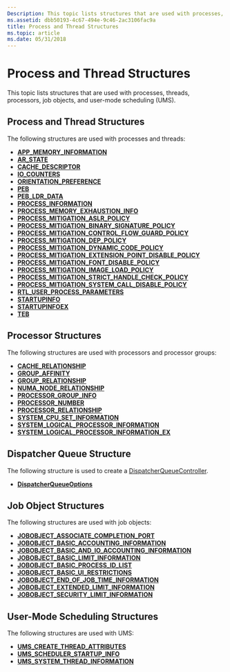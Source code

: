 ```yaml
---
Description: This topic lists structures that are used with processes, threads, processors, job objects, and user-mode scheduling (UMS).
ms.assetid: dbb50193-4c67-494e-9c46-2ac3106fac9a
title: Process and Thread Structures
ms.topic: article
ms.date: 05/31/2018
---
```


# Process and Thread Structures

This topic lists structures that are used with processes, threads, processors, job objects, and user-mode scheduling (UMS).

## Process and Thread Structures

The following structures are used with processes and threads:

-   [**APP\_MEMORY\_INFORMATION**](/windows/win32/api/processthreadsapi/ns-processthreadsapi-app_memory_information)
-   [**AR\_STATE**](/windows/win32/api/winuser/ne-winuser-ar_state)
-   [**CACHE\_DESCRIPTOR**](/windows/desktop/api/WinNT/ns-winnt-cache_descriptor)
-   [**IO\_COUNTERS**](/windows/desktop/api/WinNT/ns-winnt-io_counters)
-   [**ORIENTATION\_PREFERENCE**](/windows/desktop/api/WinUser/ne-winuser-orientation_preference)
-   [**PEB**](/windows/desktop/api/Winternl/ns-winternl-peb)
-   [**PEB\_LDR\_DATA**](/windows/desktop/api/Winternl/ns-winternl-peb_ldr_data)
-   [**PROCESS\_INFORMATION**](/windows/win32/api/processthreadsapi/ns-processthreadsapi-process_information)
-   [**PROCESS\_MEMORY\_EXHAUSTION\_INFO**](/windows/win32/api/processthreadsapi/ns-processthreadsapi-process_memory_exhaustion_info)
-   [**PROCESS\_MITIGATION\_ASLR\_POLICY**](/windows/desktop/api/WinNT/ns-winnt-process_mitigation_aslr_policy)
-   [**PROCESS\_MITIGATION\_BINARY\_SIGNATURE\_POLICY**](/windows/desktop/api/WinNT/ns-winnt-process_mitigation_binary_signature_policy)
-   [**PROCESS\_MITIGATION\_CONTROL\_FLOW\_GUARD\_POLICY**](/windows/desktop/api/WinNT/ns-winnt-process_mitigation_control_flow_guard_policy)
-   [**PROCESS\_MITIGATION\_DEP\_POLICY**](/windows/desktop/api/WinNT/ns-winnt-process_mitigation_dep_policy)
-   [**PROCESS\_MITIGATION\_DYNAMIC\_CODE\_POLICY**](/windows/desktop/api/WinNT/ns-winnt-process_mitigation_dynamic_code_policy)
-   [**PROCESS\_MITIGATION\_EXTENSION\_POINT\_DISABLE\_POLICY**](/windows/desktop/api/winnt/ns-winnt-process_mitigation_extension_point_disable_policy)
-   [**PROCESS\_MITIGATION\_FONT\_DISABLE\_POLICY**](/windows/desktop/api/WinNT/ns-winnt-process_mitigation_font_disable_policy)
-   [**PROCESS\_MITIGATION\_IMAGE\_LOAD\_POLICY**](/windows/desktop/api/WinNT/ns-winnt-process_mitigation_image_load_policy)
-   [**PROCESS\_MITIGATION\_STRICT\_HANDLE\_CHECK\_POLICY**](/windows/desktop/api/WinNT/ns-winnt-process_mitigation_strict_handle_check_policy)
-   [**PROCESS\_MITIGATION\_SYSTEM\_CALL\_DISABLE\_POLICY**](/windows/desktop/api/WinNT/ns-winnt-process_mitigation_system_call_disable_policy)
-   [**RTL\_USER\_PROCESS\_PARAMETERS**](/windows/desktop/api/Winternl/ns-winternl-rtl_user_process_parameters)
-   [**STARTUPINFO**](/windows/win32/api/processthreadsapi/ns-processthreadsapi-startupinfoa)
-   [**STARTUPINFOEX**](/windows/desktop/api/WinBase/ns-winbase-startupinfoexa)
-   [**TEB**](/windows/desktop/api/Winternl/ns-winternl-teb)

## Processor Structures

The following structures are used with processors and processor groups:

-   [**CACHE\_RELATIONSHIP**](/windows/desktop/api/WinNT/ns-winnt-cache_relationship)
-   [**GROUP\_AFFINITY**](/windows/desktop/api/WinNT/ns-winnt-group_affinity)
-   [**GROUP\_RELATIONSHIP**](/windows/desktop/api/WinNT/ns-winnt-group_relationship)
-   [**NUMA\_NODE\_RELATIONSHIP**](/windows/desktop/api/WinNT/ns-winnt-numa_node_relationship)
-   [**PROCESSOR\_GROUP\_INFO**](/windows/desktop/api/WinNT/ns-winnt-processor_group_info)
-   [**PROCESSOR\_NUMBER**](/windows/desktop/api/WinNT/ns-winnt-processor_number)
-   [**PROCESSOR\_RELATIONSHIP**](/windows/desktop/api/WinNT/ne-winnt-logical_processor_relationship)
-   [**SYSTEM\_CPU\_SET\_INFORMATION**](/windows/desktop/api/winnt/ns-winnt-system_cpu_set_information)
-   [**SYSTEM\_LOGICAL\_PROCESSOR\_INFORMATION**](/windows/desktop/api/WinNT/ns-winnt-system_logical_processor_information)
-   [**SYSTEM\_LOGICAL\_PROCESSOR\_INFORMATION\_EX**](/windows/desktop/api/WinNT/ns-winnt-system_logical_processor_information_ex)

## Dispatcher Queue Structure

The following structure is used to create a [DispatcherQueueController](/uwp/api/windows.system.dispatcherqueuecontroller).

-   [**DispatcherQueueOptions**](/windows/desktop/api/DispatcherQueue/ns-dispatcherqueue-dispatcherqueueoptions)

## Job Object Structures

The following structures are used with job objects:

-   [**JOBOBJECT\_ASSOCIATE\_COMPLETION\_PORT**](/windows/desktop/api/WinNT/ns-winnt-jobobject_associate_completion_port)
-   [**JOBOBJECT\_BASIC\_ACCOUNTING\_INFORMATION**](/windows/desktop/api/WinNT/ns-winnt-jobobject_basic_accounting_information)
-   [**JOBOBJECT\_BASIC\_AND\_IO\_ACCOUNTING\_INFORMATION**](/windows/desktop/api/WinNT/ns-winnt-jobobject_basic_and_io_accounting_information)
-   [**JOBOBJECT\_BASIC\_LIMIT\_INFORMATION**](/windows/desktop/api/WinNT/ns-winnt-jobobject_basic_limit_information)
-   [**JOBOBJECT\_BASIC\_PROCESS\_ID\_LIST**](/windows/desktop/api/WinNT/ns-winnt-jobobject_basic_process_id_list)
-   [**JOBOBJECT\_BASIC\_UI\_RESTRICTIONS**](/windows/desktop/api/WinNT/ns-winnt-jobobject_basic_ui_restrictions)
-   [**JOBOBJECT\_END\_OF\_JOB\_TIME\_INFORMATION**](/windows/desktop/api/WinNT/ns-winnt-jobobject_end_of_job_time_information)
-   [**JOBOBJECT\_EXTENDED\_LIMIT\_INFORMATION**](/windows/desktop/api/WinNT/ns-winnt-jobobject_extended_limit_information)
-   [**JOBOBJECT\_SECURITY\_LIMIT\_INFORMATION**](/windows/desktop/api/WinNT/ns-winnt-jobobject_security_limit_information)

## User-Mode Scheduling Structures

The following structures are used with UMS:

-   [**UMS\_CREATE\_THREAD\_ATTRIBUTES**](/windows/desktop/api/WinNT/ns-winnt-ums_create_thread_attributes)
-   [**UMS\_SCHEDULER\_STARTUP\_INFO**](/windows/desktop/api/WinBase/ns-winbase-ums_scheduler_startup_info)
-   [**UMS\_SYSTEM\_THREAD\_INFORMATION**](/windows/desktop/api/WinBase/ns-winbase-ums_system_thread_information)

 

 